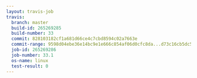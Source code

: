 ```yaml
---
layout: travis-job
travis:
  branch: master
  build-id: 265269285
  build-number: 33
  commit: 828103182cf1a681d66ce4c7cbd8594c02a7663e
  commit-range: 9598d04ebe36e14bc9e1e666c854af06d0cfc8da...d73c16cb5dc51bb6828a50de02ef3968505267b9
  job-id: 265269286
  job-number: 33.1
  os-name: linux
  test-result: 0
---
```

